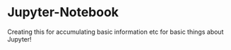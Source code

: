 # Jupyter-Notebook

Creating this for accumulating basic information etc for basic things about Jupyter!
